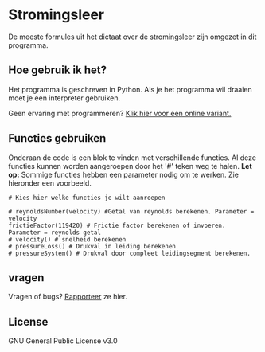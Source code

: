 # Stromingsleer
De meeste formules uit het dictaat over de stromingsleer zijn omgezet in dit programma.

## Hoe gebruik ik het?
Het programma is geschreven in Python. Als je het programma wil draaien moet je een interpreter gebruiken. 

Geen ervaring met programmeren? 
[Klik hier voor een online variant.](https://repl.it/languages/python3)

## Functies gebruiken
Onderaan de code is een blok te vinden met verschillende functies. Al deze functies kunnen worden aangeroepen door het '#' teken weg te halen. 
**Let op:** Sommige functies hebben een parameter nodig om te werken. Zie hieronder een voorbeeld.
```` 
# Kies hier welke functies je wilt aanroepen

# reynoldsNumber(velocity) #Getal van reynolds berekenen. Parameter = velocity
frictieFactor(119420) # Frictie factor berekenen of invoeren. Parameter = reynolds getal
# velocity() # snelheid berekenen
# pressureLoss() # Drukval in leiding berekenen
# pressureSystem() # Drukval door compleet leidingsegment berekenen.
````

## vragen
Vragen of bugs? [Rapporteer](https://github.com/ValentijnK/Stromingsleer/issues) ze hier.

## License
GNU General Public License v3.0